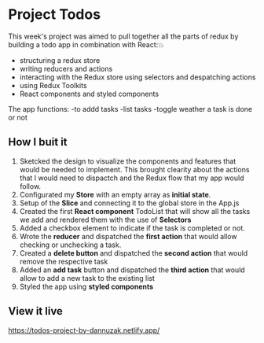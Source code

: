 # Project Todos

This week's project was aimed to pull together all the parts of redux by building a todo app in combination with React:💥
- structuring a redux store
- writing reducers and actions
- interacting with the Redux store using selectors and despatching actions
- using Redux Toolkits
- React components and styled components


The app functions:
-to addd tasks
-list tasks
-toggle weather a task is done or not

## How I buit it

1. Sketcked the design to visualize the components and features that would be needed to implement. This brought clearity about the actions that I would need to dispactch and the Redux flow that my app would follow. 
2. Configurated my **Store** with an empty array as **initial state**. 
3. Setup of the **Slice** and connecting it to the global store in the App.js
4. Created the first **React component** TodoList that will show all the tasks we add and rendered them with the use of **Selectors**
5. Added a checkbox element to indicate if the task is completed or not. 
6. Wrote the **reducer** and dispatched the **first action** that would allow checking or unchecking a task.
7. Created a **delete button** and dispatched the **second action** that would remove the respective task
8. Added an **add task** button and dispatched the **third action** that would allow to add a new task to the existing list
9. Styled the app using **styled components**


## View it live

https://todos-project-by-dannuzak.netlify.app/
